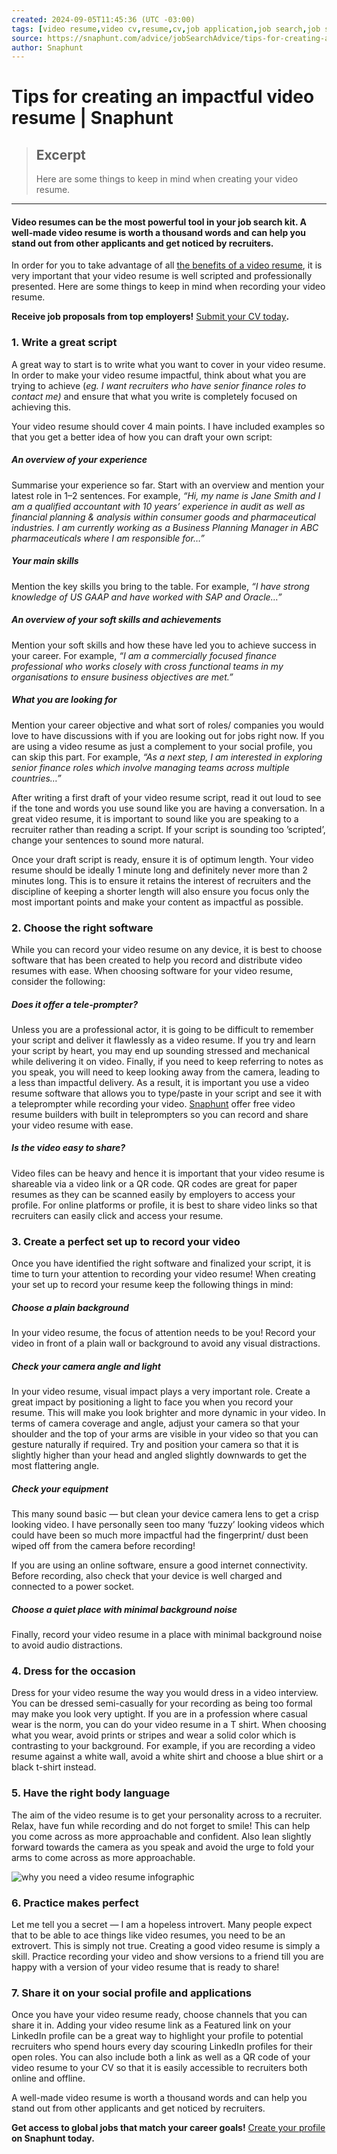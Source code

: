 ```yaml
---
created: 2024-09-05T11:45:36 (UTC -03:00)
tags: [video resume,video cv,resume,cv,job application,job search,job seeker,video resume tool,video cv tool,online video resume,job search resources,job search advice,virtual hiring,remote hiring,online resume,video resume template]
source: https://snaphunt.com/advice/jobSearchAdvice/tips-for-creating-an-impactful-video-resume
author: Snaphunt
---
```


# Tips for creating an impactful video resume | Snaphunt

> ## Excerpt
> Here are some things to keep in mind when creating your video resume.

---
#### Video resumes can be the most powerful tool in your job search kit. A well-made video resume is worth a thousand words and can help you stand out from other applicants and get noticed by recruiters.

In order for you to take advantage of all [the benefits of a video resume](https://snaphunt.com/advice/jobSearchAdvice/why-you-need-a-video-resume), it is very important that your video resume is well scripted and professionally presented. Here are some things to keep in mind when recording your video resume.

**Receive job proposals from top employers!** [Submit your CV today](https://snaphunt.com/submitcv)**.**

### 1\. Write a great script

A great way to start is to write what you want to cover in your video resume. In order to make your video resume impactful, think about what you are trying to achieve (_eg. I want recruiters who have senior finance roles to contact me)_ and ensure that what you write is completely focused on achieving this.

Your video resume should cover 4 main points. I have included examples so that you get a better idea of how you can draft your own script:

##### **An overview of your experience**

Summarise your experience so far. Start with an overview and mention your latest role in 1–2 sentences. For example, _“Hi, my name is Jane Smith and I am a qualified accountant with 10 years’ experience in audit as well as financial planning & analysis within consumer goods and pharmaceutical industries. I am currently working as a Business Planning Manager in ABC pharmaceuticals where I am responsible for…”_

##### **Your main skills**

Mention the key skills you bring to the table. For example, _“I have strong knowledge of US GAAP and have worked with SAP and Oracle…”_

##### **An overview of your soft skills and achievements**

Mention your soft skills and how these have led you to achieve success in your career. For example, _“I am a commercially focused finance professional who works closely with cross functional teams in my organisations to ensure business objectives are met.”_

##### **What you are looking for**

Mention your career objective and what sort of roles/ companies you would love to have discussions with if you are looking out for jobs right now. If you are using a video resume as just a complement to your social profile, you can skip this part. For example, _“As a next step, I am interested in exploring senior finance roles which involve managing teams across multiple countries…”_

After writing a first draft of your video resume script, read it out loud to see if the tone and words you use sound like you are having a conversation. In a great video resume, it is important to sound like you are speaking to a recruiter rather than reading a script. If your script is sounding too ’scripted’, change your sentences to sound more natural.

Once your draft script is ready, ensure it is of optimum length. Your video resume should be ideally 1 minute long and definitely never more than 2 minutes long. This is to ensure it retains the interest of recruiters and the discipline of keeping a shorter length will also ensure you focus only the most important points and make your content as impactful as possible.

### 2\. Choose the right software

While you can record your video resume on any device, it is best to choose software that has been created to help you record and distribute video resumes with ease. When choosing software for your video resume, consider the following:

##### **Does it offer a tele-prompter?**

Unless you are a professional actor, it is going to be difficult to remember your script and deliver it flawlessly as a video resume. If you try and learn your script by heart, you may end up sounding stressed and mechanical while delivering it on video. Finally, if you need to keep referring to notes as you speak, you will need to keep looking away from the camera, leading to a less than impactful delivery. As a result, it is important you use a video resume software that allows you to type/paste in your script and see it with a teleprompter while recording your video. [Snaphunt](https://snaphunt.com/) offer free video resume builders with built in teleprompters so you can record and share your video resume with ease.

##### **Is the video easy to share?**

Video files can be heavy and hence it is important that your video resume is shareable via a video link or a QR code. QR codes are great for paper resumes as they can be scanned easily by employers to access your profile. For online platforms or profile, it is best to share video links so that recruiters can easily click and access your resume.

### 3\. Create a perfect set up to record your video

Once you have identified the right software and finalized your script, it is time to turn your attention to recording your video resume! When creating your set up to record your resume keep the following things in mind:

##### **Choose a plain background**

In your video resume, the focus of attention needs to be you! Record your video in front of a plain wall or background to avoid any visual distractions.

##### **Check your camera angle and light**

In your video resume, visual impact plays a very important role. Create a great impact by positioning a light to face you when you record your resume. This will make you look brighter and more dynamic in your video. In terms of camera coverage and angle, adjust your camera so that your shoulder and the top of your arms are visible in your video so that you can gesture naturally if required. Try and position your camera so that it is slightly higher than your head and angled slightly downwards to get the most flattering angle.

##### **Check your equipment**

This many sound basic — but clean your device camera lens to get a crisp looking video. I have personally seen too many ‘fuzzy’ looking videos which could have been so much more impactful had the fingerprint/ dust been wiped off from the camera before recording!

If you are using an online software, ensure a good internet connectivity. Before recording, also check that your device is well charged and connected to a power socket.

##### **Choose a quiet place with minimal background noise**

Finally, record your video resume in a place with minimal background noise to avoid audio distractions.

### 4\. Dress for the occasion

Dress for your video resume the way you would dress in a video interview. You can be dressed semi-casually for your recording as being too formal may make you look very uptight. If you are in a profession where casual wear is the norm, you can do your video resume in a T shirt. When choosing what you wear, avoid prints or stripes and wear a solid color which is contrasting to your background. For example, if you are recording a video resume against a white wall, avoid a white shirt and choose a blue shirt or a black t-shirt instead.

### 5\. Have the right body language

The aim of the video resume is to get your personality across to a recruiter. Relax, have fun while recording and do not forget to smile! This can help you come across as more approachable and confident. Also lean slightly forward towards the camera as you speak and avoid the urge to fold your arms to come across as more approachable.

![why you need a video resume infographic](https://images.snaphunt.com/assets/images/job-search/w_770,h_380/why-you-need-a-video-resume-infographic-20210701.jpg)

### 6\. Practice makes perfect

Let me tell you a secret — I am a hopeless introvert. Many people expect that to be able to ace things like video resumes, you need to be an extrovert. This is simply not true. Creating a good video resume is simply a skill. Practice recording your video and show versions to a friend till you are happy with a version of your video resume that is ready to share!

### 7\. Share it on your social profile and applications

Once you have your video resume ready, choose channels that you can share it in. Adding your video resume link as a Featured link on your LinkedIn profile can be a great way to highlight your profile to potential recruiters who spend hours every day scouring LinkedIn profiles for their open roles. You can also include both a link as well as a QR code of your video resume to your CV so that it is easily accessible to recruiters both online and offline.

A well-made video resume is worth a thousand words and can help you stand out from other applicants and get noticed by recruiters.

**Get access to global jobs that match your career goals!** [Create your profile](https://snaphunt.com/submitcv) **on Snaphunt today.**
